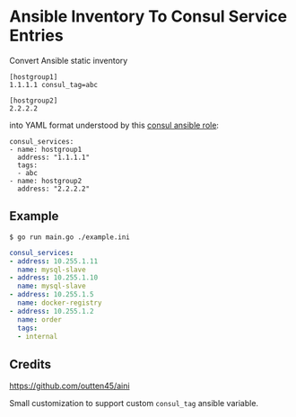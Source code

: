 # Ansible Inventory To Consul Service Entries

Convert Ansible static inventory

```
[hostgroup1]
1.1.1.1 consul_tag=abc

[hostgroup2]
2.2.2.2
```

into YAML format understood by this [consul ansible role](https://github.com/brianshumate/ansible-consul):

```
consul_services:
- name: hostgroup1
  address: "1.1.1.1"
  tags:
  - abc
- name: hostgroup2
  address: "2.2.2.2"
```

## Example

```
$ go run main.go ./example.ini    
```

```yaml
consul_services:
- address: 10.255.1.11
  name: mysql-slave
- address: 10.255.1.10
  name: mysql-slave
- address: 10.255.1.5
  name: docker-registry
- address: 10.255.1.2
  name: order
  tags:
  - internal
```

## Credits

https://github.com/outten45/aini

Small customization to support custom `consul_tag` ansible variable.
